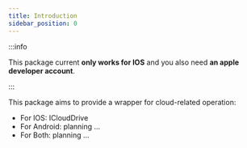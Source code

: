 ```yaml
---
title: Introduction
sidebar_position: 0
---
```



:::info

This package current **only works for IOS** and you also need **an apple developer account**.

:::

This package aims to provide a wrapper for cloud-related operation:
- For IOS: ICloudDrive
- For Android: planning ...
- For Both: planning ...
